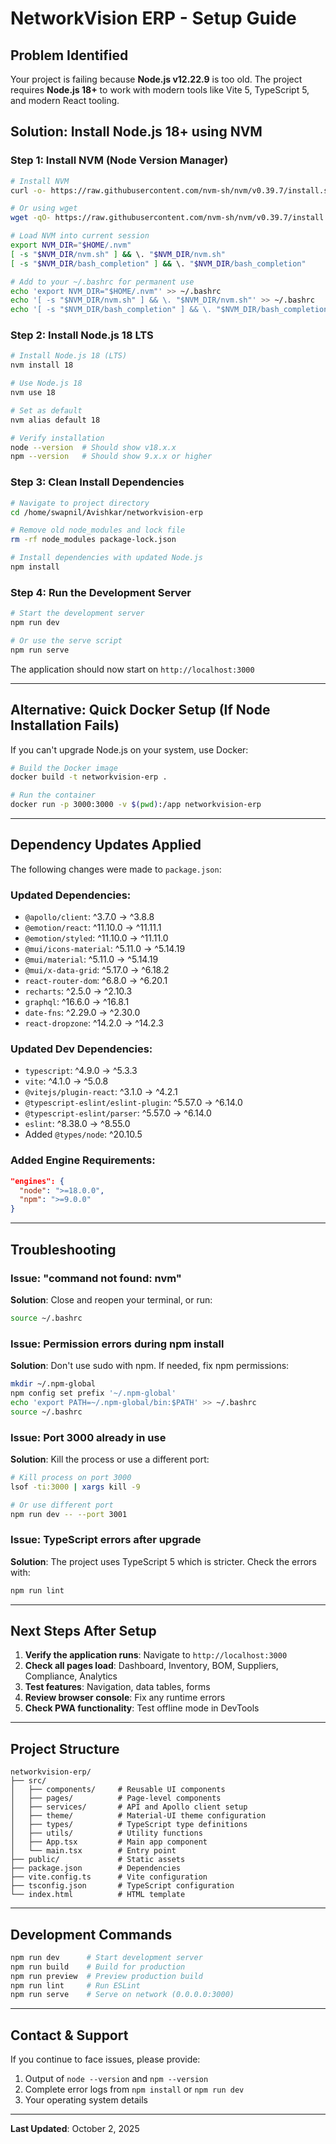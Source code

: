 # NetworkVision ERP - Setup Guide

## Problem Identified

Your project is failing because **Node.js v12.22.9** is too old. The project requires **Node.js 18+** to work with modern tools like Vite 5, TypeScript 5, and modern React tooling.

## Solution: Install Node.js 18+ using NVM

### Step 1: Install NVM (Node Version Manager)

```bash
# Install NVM
curl -o- https://raw.githubusercontent.com/nvm-sh/nvm/v0.39.7/install.sh | bash

# Or using wget
wget -qO- https://raw.githubusercontent.com/nvm-sh/nvm/v0.39.7/install.sh | bash

# Load NVM into current session
export NVM_DIR="$HOME/.nvm"
[ -s "$NVM_DIR/nvm.sh" ] && \. "$NVM_DIR/nvm.sh"
[ -s "$NVM_DIR/bash_completion" ] && \. "$NVM_DIR/bash_completion"

# Add to your ~/.bashrc for permanent use
echo 'export NVM_DIR="$HOME/.nvm"' >> ~/.bashrc
echo '[ -s "$NVM_DIR/nvm.sh" ] && \. "$NVM_DIR/nvm.sh"' >> ~/.bashrc
echo '[ -s "$NVM_DIR/bash_completion" ] && \. "$NVM_DIR/bash_completion"' >> ~/.bashrc
```

### Step 2: Install Node.js 18 LTS

```bash
# Install Node.js 18 (LTS)
nvm install 18

# Use Node.js 18
nvm use 18

# Set as default
nvm alias default 18

# Verify installation
node --version  # Should show v18.x.x
npm --version   # Should show 9.x.x or higher
```

### Step 3: Clean Install Dependencies

```bash
# Navigate to project directory
cd /home/swapnil/Avishkar/networkvision-erp

# Remove old node_modules and lock file
rm -rf node_modules package-lock.json

# Install dependencies with updated Node.js
npm install
```

### Step 4: Run the Development Server

```bash
# Start the development server
npm run dev

# Or use the serve script
npm run serve
```

The application should now start on `http://localhost:3000`

---

## Alternative: Quick Docker Setup (If Node Installation Fails)

If you can't upgrade Node.js on your system, use Docker:

```bash
# Build the Docker image
docker build -t networkvision-erp .

# Run the container
docker run -p 3000:3000 -v $(pwd):/app networkvision-erp
```

---

## Dependency Updates Applied

The following changes were made to `package.json`:

### Updated Dependencies:
- `@apollo/client`: ^3.7.0 → ^3.8.8
- `@emotion/react`: ^11.10.0 → ^11.11.1
- `@emotion/styled`: ^11.10.0 → ^11.11.0
- `@mui/icons-material`: ^5.11.0 → ^5.14.19
- `@mui/material`: ^5.11.0 → ^5.14.19
- `@mui/x-data-grid`: ^5.17.0 → ^6.18.2
- `react-router-dom`: ^6.8.0 → ^6.20.1
- `recharts`: ^2.5.0 → ^2.10.3
- `graphql`: ^16.6.0 → ^16.8.1
- `date-fns`: ^2.29.0 → ^2.30.0
- `react-dropzone`: ^14.2.0 → ^14.2.3

### Updated Dev Dependencies:
- `typescript`: ^4.9.0 → ^5.3.3
- `vite`: ^4.1.0 → ^5.0.8
- `@vitejs/plugin-react`: ^3.1.0 → ^4.2.1
- `@typescript-eslint/eslint-plugin`: ^5.57.0 → ^6.14.0
- `@typescript-eslint/parser`: ^5.57.0 → ^6.14.0
- `eslint`: ^8.38.0 → ^8.55.0
- Added `@types/node`: ^20.10.5

### Added Engine Requirements:
```json
"engines": {
  "node": ">=18.0.0",
  "npm": ">=9.0.0"
}
```

---

## Troubleshooting

### Issue: "command not found: nvm"
**Solution**: Close and reopen your terminal, or run:
```bash
source ~/.bashrc
```

### Issue: Permission errors during npm install
**Solution**: Don't use sudo with npm. If needed, fix npm permissions:
```bash
mkdir ~/.npm-global
npm config set prefix '~/.npm-global'
echo 'export PATH=~/.npm-global/bin:$PATH' >> ~/.bashrc
source ~/.bashrc
```

### Issue: Port 3000 already in use
**Solution**: Kill the process or use a different port:
```bash
# Kill process on port 3000
lsof -ti:3000 | xargs kill -9

# Or use different port
npm run dev -- --port 3001
```

### Issue: TypeScript errors after upgrade
**Solution**: The project uses TypeScript 5 which is stricter. Check the errors with:
```bash
npm run lint
```

---

## Next Steps After Setup

1. **Verify the application runs**: Navigate to `http://localhost:3000`
2. **Check all pages load**: Dashboard, Inventory, BOM, Suppliers, Compliance, Analytics
3. **Test features**: Navigation, data tables, forms
4. **Review browser console**: Fix any runtime errors
5. **Check PWA functionality**: Test offline mode in DevTools

---

## Project Structure

```
networkvision-erp/
├── src/
│   ├── components/     # Reusable UI components
│   ├── pages/          # Page-level components
│   ├── services/       # API and Apollo client setup
│   ├── theme/          # Material-UI theme configuration
│   ├── types/          # TypeScript type definitions
│   ├── utils/          # Utility functions
│   ├── App.tsx         # Main app component
│   └── main.tsx        # Entry point
├── public/             # Static assets
├── package.json        # Dependencies
├── vite.config.ts      # Vite configuration
├── tsconfig.json       # TypeScript configuration
└── index.html          # HTML template
```

---

## Development Commands

```bash
npm run dev      # Start development server
npm run build    # Build for production
npm run preview  # Preview production build
npm run lint     # Run ESLint
npm run serve    # Serve on network (0.0.0.0:3000)
```

---

## Contact & Support

If you continue to face issues, please provide:
1. Output of `node --version` and `npm --version`
2. Complete error logs from `npm install` or `npm run dev`
3. Your operating system details

---

**Last Updated**: October 2, 2025
